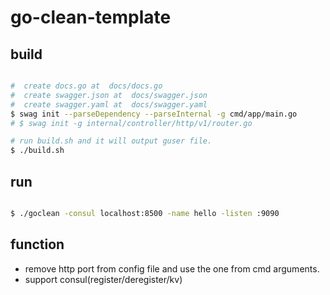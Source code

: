 # go-clean-template

## build

```bash

#  create docs.go at  docs/docs.go
#  create swagger.json at  docs/swagger.json
#  create swagger.yaml at  docs/swagger.yaml
$ swag init --parseDependency --parseInternal -g cmd/app/main.go
# $ swag init -g internal/controller/http/v1/router.go

# run build.sh and it will output guser file.
$ ./build.sh

```

## run

```bash

$ ./goclean -consul localhost:8500 -name hello -listen :9090

```

## function

* remove http port from config file and use the one from cmd arguments.
* support consul(register/deregister/kv)

